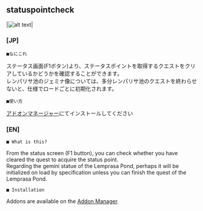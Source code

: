 statuspointcheck
--
|![alt text](https://i.imgur.com/1NG19rw.png "JP Screenshot")|

### [JP]

	■なにこれ

ステータス画面(F1ボタン)より、ステータスポイントを取得するクエストをクリアしているかどうかを確認することができます。  
レンパリサ池のジェミナ像については、多分レンパリサ池のクエストを終わらせないと、仕様でロードごとに初期化されます。  


	■使い方

[アドオンマネージャー](https://github.com/Excrulon/Tree-of-Savior-Addon-Manager)にてインストールしてください


### [EN]

	■ What is this?

From the status screen (F1 button), you can check whether you have cleared the quest to acquire the status point.  
Regarding the gemini statue of the Lemprasa Pond, perhaps it will be initialized on load by specification unless you can finish the quest of the Lemprasa Pond.  

	■ Installation

Addons are available on the [Addon Manager](https://github.com/Excrulon/Tree-of-Savior-Addon-Manager).

